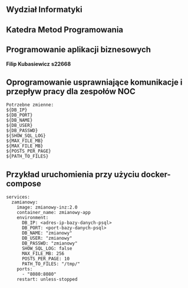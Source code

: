 ## Wydział Informatyki
## Katedra Metod Programowania
## Programowanie aplikacji biznesowych
**Filip Kubasiewicz**
**s22668**
## Oprogramowanie usprawniające komunikacje i przepływ pracy dla zespołów NOC
```
Potrzebne zmienne:
${DB_IP}
${DB_PORT}
${DB_NAME}
${DB_USER}
${DB_PASSWD}
${SHOW_SQL_LOG}
${MAX_FILE_MB}
${MAX_FILE_MB}
${POSTS_PER_PAGE}
${PATH_TO_FILES}
```

## Przykład uruchomienia przy użyciu docker-compose
```
services:
  zamianowy:
    image: zmianowy-inz:2.0
    container_name: zmianowy-app
    environment:
      DB_IP: <adres-ip-bazy-danych-psql>
      DB_PORT: <port-bazy-danych-psql>
      DB_NAME: "zmianowy"
      DB_USER: "zmianowy"
      DB_PASSWD: "zmianowy"
      SHOW_SQL_LOG: false
      MAX_FILE_MB: 256
      POSTS_PER_PAGE: 10
      PATH_TO_FILES: "/tmp/"
    ports:
      - "8080:8080"
    restart: unless-stopped

```
